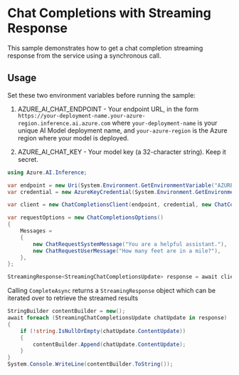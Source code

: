 # Chat Completions with Streaming Response

This sample demonstrates how to get a chat completion streaming response from the service using a synchronous call.

## Usage

Set these two environment variables before running the sample:

1. AZURE_AI_CHAT_ENDPOINT - Your endpoint URL, in the form `https://your-deployment-name.your-azure-region.inference.ai.azure.com` where `your-deployment-name` is your unique AI Model deployment name, and `your-azure-region` is the Azure region where your model is deployed.

2. AZURE_AI_CHAT_KEY - Your model key (a 32-character string). Keep it secret.

```C# Snippet:Azure_AI_Inference_HelloWorldStreamingScenarioAsync
using Azure.AI.Inference;

var endpoint = new Uri(System.Environment.GetEnvironmentVariable("AZURE_AI_CHAT_ENDPOINT"));
var credential = new AzureKeyCredential(System.Environment.GetEnvironmentVariable("AZURE_AI_CHAT_KEY"));

var client = new ChatCompletionsClient(endpoint, credential, new ChatCompletionsClientOptions());

var requestOptions = new ChatCompletionsOptions()
{
    Messages =
    {
        new ChatRequestSystemMessage("You are a helpful assistant."),
        new ChatRequestUserMessage("How many feet are in a mile?"),
    },
};

StreamingResponse<StreamingChatCompletionsUpdate> response = await client.CompleteStreamingAsync(requestOptions);
```

Calling `CompleteAsync` returns a `StreamingResponse` object which can be iterated over to retrieve the streamed results

```C# Snippet:Azure_AI_Inference_HelloWorldStreamingScenarioAsync_ProcessResponse
StringBuilder contentBuilder = new();
await foreach (StreamingChatCompletionsUpdate chatUpdate in response)
{
    if (!string.IsNullOrEmpty(chatUpdate.ContentUpdate))
    {
        contentBuilder.Append(chatUpdate.ContentUpdate);
    }
}
System.Console.WriteLine(contentBuilder.ToString());
```
